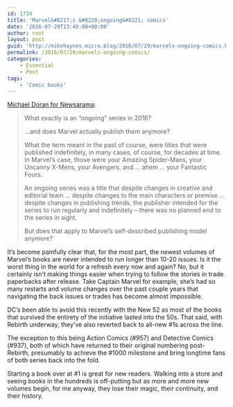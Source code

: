 ```yaml
---
id: 1734
title: 'Marvel&#8217;s &#8220;ongoing&#8221; comics'
date: '2016-07-29T13:48:08+00:00'
author: root
layout: post
guid: 'http://mikehaynes.micro.blog/2016/07/29/marvels-ongoing-comics.html'
permalink: /2016/07/29/marvels-ongoing-comics/
categories:
    - Essential
    - Post
tags:
    - 'Comic books'
---
```


[Michael Doran for Newsarama](http://web.archive.org/web/20160715060111/http://www.newsarama.com/30093-does-marvel-really-publish-ongoing-series-anymore.html):

> What exactly is an “ongoing” series in 2016?
> 
> …and does Marvel actually publish them anymore?
> 
> What the term meant in the past of course, were titles that were published indefinitely, in many cases, of course, for decades at time. In Marvel’s case, those were your Amazing Spider-Mans, your Uncanny X-Mens, your Avengers, and … ahem … your Fantastic Fours.
> 
> An ongoing series was a title that despite changes in creative and editorial team … despite changes to the main characters or premise … despite changes in publishing trends, the publisher intended for the series to run regularly and indefinitely – there was no planned end to the series in sight.
> 
> But does that apply to Marvel’s self-described publishing model anymore?

It’s become painfully clear that, for the most part, the newest volumes of Marvel’s books are never intended to run longer than 10-20 issues. Is it the worst thing in the world for a refresh every now and again? No, but it certainly isn’t making things easier when trying to follow the stories in trade paperbacks after release. Take Captain Marvel for example, she’s had so many restarts and volume changes over the past couple years that navigating the back issues or trades has become almost impossible.

DC’s been able to avoid this recently with the New 52 as most of the books that survived the entirety of the initiative lasted into the 50s. That said, with Rebirth underway, they’ve also reverted back to all-new #1s across the line.

The exception to this being Action Comics (#957) and Detective Comics (#937), both of which have returned to their original numbering post-Rebirth, presumably to achieve the #1000 milestone and bring longtime fans of both series back into the fold.

Starting a book over at #1 is great for new readers. Walking into a store and seeing books in the hundreds is off-putting but as more and more new volumes begin, for me anyway, they lose their magic, their continuity, and their history.